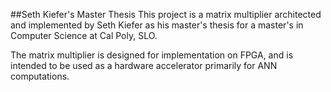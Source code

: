 ##Seth Kiefer's Master Thesis
This project is a matrix multiplier architected and implemented by Seth Kiefer as his master's thesis for a master's in Computer Science at Cal Poly, SLO.

The matrix multiplier is designed for implementation on FPGA, and is intended to be used as a hardware accelerator primarily for ANN computations.

